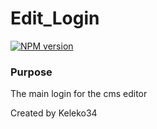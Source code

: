 # Edit_Login

[![NPM version][npm-image]][npm-url]

### Purpose
The main login for the cms editor

<!-- Build -->
<!-- End Build -->

[npm-image]: https://img.shields.io/badge/NPM-0.0.1-green.svg?style=flat-square
[npm-url]: https://npmjs.org/package/KC

Created by Keleko34
